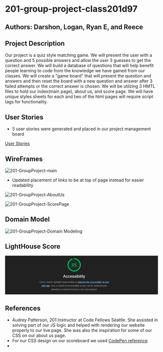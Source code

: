 # 201-group-project-class201d97

## Authors: Darshon, Logan, Ryan E, and Reece

## Project Description
Our project is a quiz style matching game.  We will present the user with a question and 5 possible answers and allow the user 3 guesses to get the correct answer.  We will build a database of questions that will help benefit people learning to code from the knowledge we have gained from our classes. We will create a "game board" that will present the question and answers and then reset the board with a new question and answer after 3 failed attempts or the correct answer is chosen.  We will be utilzing 3 HMTL files to hold our index(main page), about us, and score page.  We will have unique styles sheets for each and two of the html pages will require script tags for functionality.

## User Stories

- 5 user stories were generated and placed in our project management board

[User Stories](https://github.com/orgs/Power-Devs-9000/projects/1)

## WireFrames

![201-GroupProject-main](https://user-images.githubusercontent.com/109825175/221308758-4623b533-5a2e-4afa-b057-cd2ea359f298.png)

- Updated placement of links to be at top of page instead for easier readability

![201-GroupProject-AboutUs](https://user-images.githubusercontent.com/109825175/221310207-59ed2491-e138-427f-bd04-a94bb021c989.png)

![201-GroupProject-ScorePage](https://user-images.githubusercontent.com/109825175/221313488-a5f80435-793f-48b6-b1e1-b7375789f7a0.png)

## Domain Model

![201-GroupProject-Domain Modeling](https://user-images.githubusercontent.com/109825175/221320559-000b50fe-13fc-4634-be9f-878e136ec734.png)

## LightHouse Score

![LightHouse Score](img/lightHouseGroupProject201.png)

## References

- Audrey Patterson, 201 Instructor at Code Fellows Seattle.  She assisted in solving part of our JS logic and helped with rendering our website properly to our live page.  She was also the inspiration for some of our CSS on our about us page.
- For our CSS design on our scoreboard we used [CodePen reference](https://codepen.io/arkadievvladimir/pen/JjKwrzy).
- 
